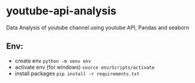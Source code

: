 # youtube-api-analysis

Data Analysis of youtube channel using youtube API, Pandas and seaborn

## Env:
- create env
    `python -m venv env`
- activate env (for windows)
    `source env/Scripts/activate`
- install packages
    `pip install -r requirements.txt`


